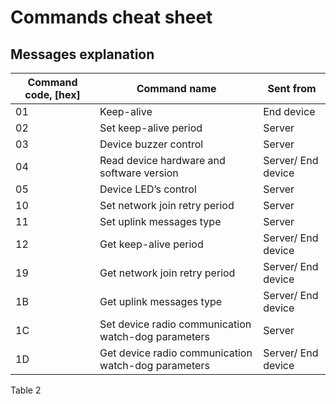 # Commands cheat sheet

## Messages explanation

| **Command code, \[hex]** | **Command name**                                    | **Sent from**      |
| ------------------------ | --------------------------------------------------- | ------------------ |
| 01                       | Keep-alive                                          | End device         |
| 02                       | Set keep-alive period                               | Server             |
| 03                       | Device buzzer control                               | Server             |
| 04                       | Read device hardware and software version           | Server/ End device |
| 05                       | Device LED’s control                                | Server             |
| 10                       | Set network join retry period                       | Server             |
| 11                       | Set uplink messages type                            | Server             |
| 12                       | Get keep-alive period                               | Server/ End device |
| 19                       | Get network join retry period                       | Server/ End device |
| 1B                       | Get uplink messages type                            | Server/ End device |
| 1C                       | Set device radio communication watch-dog parameters | Server             |
| 1D                       | Get device radio communication watch-dog parameters | Server/ End device |

Table 2

